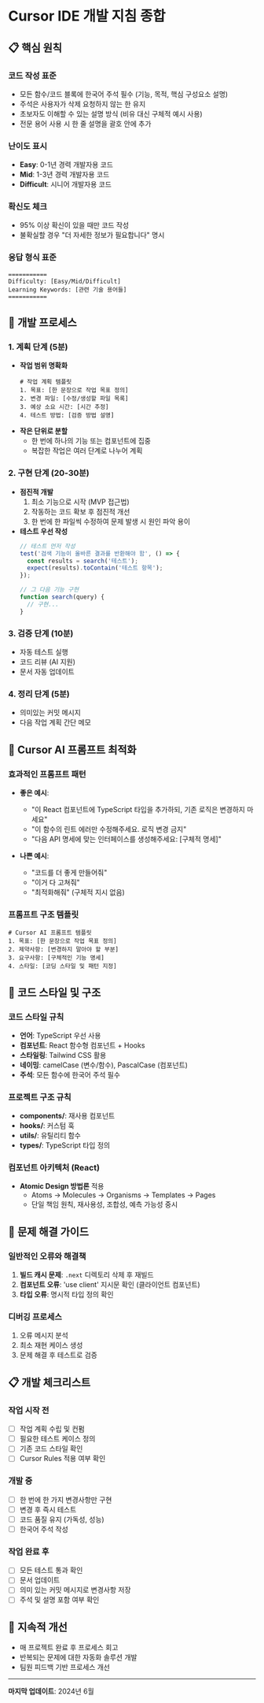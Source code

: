# Cursor IDE 개발 지침 종합

## 📋 핵심 원칙

### 코드 작성 표준
- 모든 함수/코드 블록에 한국어 주석 필수 (기능, 목적, 핵심 구성요소 설명)
- 주석은 사용자가 삭제 요청하지 않는 한 유지
- 초보자도 이해할 수 있는 설명 방식 (비유 대신 구체적 예시 사용)
- 전문 용어 사용 시 한 줄 설명을 괄호 안에 추가

### 난이도 표시
- **Easy**: 0-1년 경력 개발자용 코드
- **Mid**: 1-3년 경력 개발자용 코드
- **Difficult**: 시니어 개발자용 코드

### 확신도 체크
- 95% 이상 확신이 있을 때만 코드 작성
- 불확실할 경우 "더 자세한 정보가 필요합니다" 명시

### 응답 형식 표준
```
===========
Difficulty: [Easy/Mid/Difficult]  
Learning Keywords: [관련 기술 용어들]
===========
```

## 🚀 개발 프로세스

### 1. 계획 단계 (5분)
- **작업 범위 명확화**
  ```
  # 작업 계획 템플릿
  1. 목표: [한 문장으로 작업 목표 정의]
  2. 변경 파일: [수정/생성할 파일 목록]
  3. 예상 소요 시간: [시간 추정]
  4. 테스트 방법: [검증 방법 설명]
  ```
- **작은 단위로 분할**
  - 한 번에 하나의 기능 또는 컴포넌트에 집중
  - 복잡한 작업은 여러 단계로 나누어 계획

### 2. 구현 단계 (20-30분)
- **점진적 개발**
  1. 최소 기능으로 시작 (MVP 접근법)
  2. 작동하는 코드 확보 후 점진적 개선
  3. 한 번에 한 파일씩 수정하여 문제 발생 시 원인 파악 용이
- **테스트 우선 작성**
  ```javascript
  // 테스트 먼저 작성
  test('검색 기능이 올바른 결과를 반환해야 함', () => {
    const results = search('테스트');
    expect(results).toContain('테스트 항목');
  });
  
  // 그 다음 기능 구현
  function search(query) {
    // 구현...
  }
  ```

### 3. 검증 단계 (10분)
- 자동 테스트 실행
- 코드 리뷰 (AI 지원)
- 문서 자동 업데이트

### 4. 정리 단계 (5분)
- 의미있는 커밋 메시지
- 다음 작업 계획 간단 메모

## 🤖 Cursor AI 프롬프트 최적화

### 효과적인 프롬프트 패턴
- **좋은 예시**:
  - "이 React 컴포넌트에 TypeScript 타입을 추가하되, 기존 로직은 변경하지 마세요"
  - "이 함수의 린트 에러만 수정해주세요. 로직 변경 금지"
  - "다음 API 명세에 맞는 인터페이스를 생성해주세요: [구체적 명세]"

- **나쁜 예시**:
  - "코드를 더 좋게 만들어줘"
  - "이거 다 고쳐줘"
  - "최적화해줘" (구체적 지시 없음)

### 프롬프트 구조 템플릿
```
# Cursor AI 프롬프트 템플릿
1. 목표: [한 문장으로 작업 목표 정의]
2. 제약사항: [변경하지 말아야 할 부분]
3. 요구사항: [구체적인 기능 명세]
4. 스타일: [코딩 스타일 및 패턴 지정]
```

## 📁 코드 스타일 및 구조

### 코드 스타일 규칙
- **언어**: TypeScript 우선 사용
- **컴포넌트**: React 함수형 컴포넌트 + Hooks
- **스타일링**: Tailwind CSS 활용
- **네이밍**: camelCase (변수/함수), PascalCase (컴포넌트)
- **주석**: 모든 함수에 한국어 주석 필수

### 프로젝트 구조 규칙
- **components/**: 재사용 컴포넌트
- **hooks/**: 커스텀 훅
- **utils/**: 유틸리티 함수
- **types/**: TypeScript 타입 정의

### 컴포넌트 아키텍처 (React)
- **Atomic Design 방법론** 적용
  - Atoms → Molecules → Organisms → Templates → Pages
  - 단일 책임 원칙, 재사용성, 조합성, 예측 가능성 중시

## 🚨 문제 해결 가이드

### 일반적인 오류와 해결책
1. **빌드 캐시 문제**: `.next` 디렉토리 삭제 후 재빌드
2. **컴포넌트 오류**: 'use client' 지시문 확인 (클라이언트 컴포넌트)
3. **타입 오류**: 명시적 타입 정의 확인

### 디버깅 프로세스
1. 오류 메시지 분석
2. 최소 재현 케이스 생성
3. 문제 해결 후 테스트로 검증

## 📋 개발 체크리스트

### 작업 시작 전
- [ ] 작업 계획 수립 및 컨펌
- [ ] 필요한 테스트 케이스 정의
- [ ] 기존 코드 스타일 확인
- [ ] Cursor Rules 적용 여부 확인

### 개발 중
- [ ] 한 번에 한 가지 변경사항만 구현
- [ ] 변경 후 즉시 테스트
- [ ] 코드 품질 유지 (가독성, 성능)
- [ ] 한국어 주석 작성

### 작업 완료 후
- [ ] 모든 테스트 통과 확인
- [ ] 문서 업데이트
- [ ] 의미 있는 커밋 메시지로 변경사항 저장
- [ ] 주석 및 설명 포함 여부 확인

## 🔄 지속적 개선
- 매 프로젝트 완료 후 프로세스 회고
- 반복되는 문제에 대한 자동화 솔루션 개발
- 팀원 피드백 기반 프로세스 개선

---

**마지막 업데이트**: 2024년 6월 